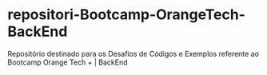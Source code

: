# repositori-Bootcamp-OrangeTech-BackEnd
Repositório destinado para os Desafios de Códigos e Exemplos referente ao Bootcamp Orange Tech + | BackEnd  
